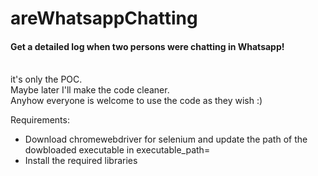 # areWhatsappChatting
<h4>Get a detailed log when two persons were chatting in Whatsapp!</h4><br>
 it's only the POC.<br>
 Maybe later I'll make the code cleaner.<br>
 Anyhow everyone is welcome to use the code as they wish :)<br>

 Requirements:
 * Download chromewebdriver for selenium and update the path of the dowbloaded executable in executable_path=
 * Install the required libraries
